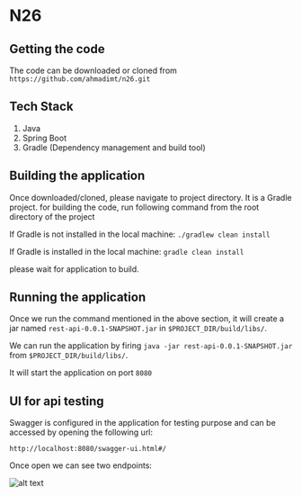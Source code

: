 # N26

## Getting the code
 The code can be downloaded or cloned from `https://github.com/ahmadimt/n26.git`

## Tech Stack
1. Java
2. Spring Boot
3. Gradle (Dependency management and build tool)


## Building the application
Once downloaded/cloned, please navigate to project directory. It is a Gradle project. for building the code, run following command from the root directory of the project

If Gradle is not installed in the local machine:
```./gradlew clean install```

If Gradle is installed in the local machine:
 `gradle clean install`

please wait for application to build.

## Running the application

Once we run the command mentioned in the above section, it will create a jar named `rest-api-0.0.1-SNAPSHOT.jar` in `$PROJECT_DIR/build/libs/`.

We can run the application by firing `java -jar rest-api-0.0.1-SNAPSHOT.jar` from `$PROJECT_DIR/build/libs/`.

It will start the application on port `8080`

## UI for api testing
Swagger is configured in the application for testing purpose and can be accessed by opening the following url:

`http://localhost:8080/swagger-ui.html#/`

Once open we can see two endpoints:

![alt text](https://github.com/ahmadimt/n26/blob/master/images/endpoints.png "endpoints")

